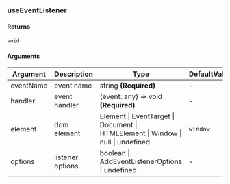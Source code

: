 ### useEventListener

#### Returns
`void`

#### Arguments
|Argument|Description|Type|DefaultValue|
|---|---|---|---|
|eventName|event name|string  **(Required)**|-|
|handler|event handler|(event: any) => void  **(Required)**|-|
|element|dom element|Element \| EventTarget \| Document \| HTMLElement \| Window \| null \| undefined |``window``|
|options|listener options|boolean \| AddEventListenerOptions \| undefined |-|